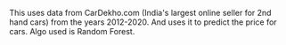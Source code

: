 This uses data from CarDekho.com (India's largest online seller for 2nd hand cars) from the years 2012-2020. And uses it to predict the price for cars.
Algo used is Random Forest. 

